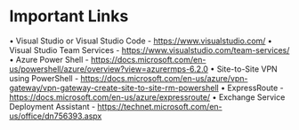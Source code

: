 # Important Links
•	Visual Studio or Visual Studio Code - https://www.visualstudio.com/
•	Visual Studio Team Services - https://www.visualstudio.com/team-services/
•	Azure Power Shell - https://docs.microsoft.com/en-us/powershell/azure/overview?view=azurermps-6.2.0
•	Site-to-Site VPN using PowerShell - https://docs.microsoft.com/en-us/azure/vpn-gateway/vpn-gateway-create-site-to-site-rm-powershell
•	ExpressRoute - https://docs.microsoft.com/en-us/azure/expressroute/
•	Exchange Service Deployment Assistant - https://technet.microsoft.com/en-us/office/dn756393.aspx

